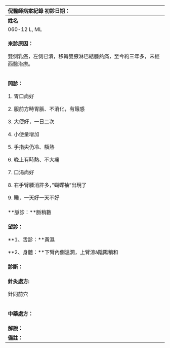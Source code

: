 ﻿|**倪醫師病案紀錄**       初診日期：|
| :- |
|**姓名**|**性別**|**年齡及體型**|**來診日期**|
|060-12 L, ML|女|50歲，瘦小|20080428|
|<p>**來診原因：**</p><p>雙側乳癌，左側已潰，移轉雙腋淋巴結腫熱痛，至今約三年多，未經西醫治療。</p>|
|<p>**問診：**</p><p>1. 胃口尚好</p><p>2. 服前方時胃脹、不消化，有餓感</p><p>3. 大便好，一日二次</p><p>4. 小便量增加</p><p>5. 手指尖仍冷、額熱</p><p>6. 晚上有時熱、不大痛</p><p>7. 口渴尚好</p><p>8. 右手臂腫消許多，”蝴蝶袖”出現了</p><p>9. 睡，一天好一天不好</p>|
|**脈診：**脈稍數|
|<p>**望診：**</p><p>**1、舌診：**黃濕</p><p>**2、身體：**下臂內側溫潤，上臂涼à陰陽稍和</p>|
|**診斷：**|
|<p>**針灸處方:** </p><p>針同前穴</p>|
|<p>**中藥處方：**</p><p></p>|
|**解說：**|
|**備註：**|

